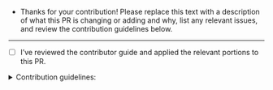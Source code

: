 - Thanks for your contribution! Please replace this text with a description of what this PR is changing or adding and why, list any relevant issues, and review the contribution guidelines below.

---

- [ ] I’ve reviewed the contributor guide and applied the relevant portions to this PR.

<details>
  <summary>Contribution guidelines:</summary><br>

- See our [contributor guide](https://github.com/bd-lang/.github/blob/main/CONTRIBUTING.md) for general expectations for PRs.
- Larger or significant changes should be discussed in an issue before creating a PR.
- Contributions to our repos should follow the [BD style guide](https://bd.dev/guides/language/effective-bd) and use `bd format`.
- Most changes should add an entry to the changelog and may need to [rev the pubspec package version](https://github.com/bd-lang/bd-sdk/wiki/External-Package-Maintenance#making-a-change).
- Changes to packages require [corresponding tests](https://github.com/bd-lang/.github/blob/main/CONTRIBUTING.md#Testing).

Note that many BD repos have a weekly cadence for reviewing PRs - please allow for some latency before initial review feedback.
</details>

